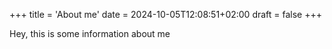 +++
title = 'About me'
date = 2024-10-05T12:08:51+02:00
draft = false
+++

Hey, this is some information about me